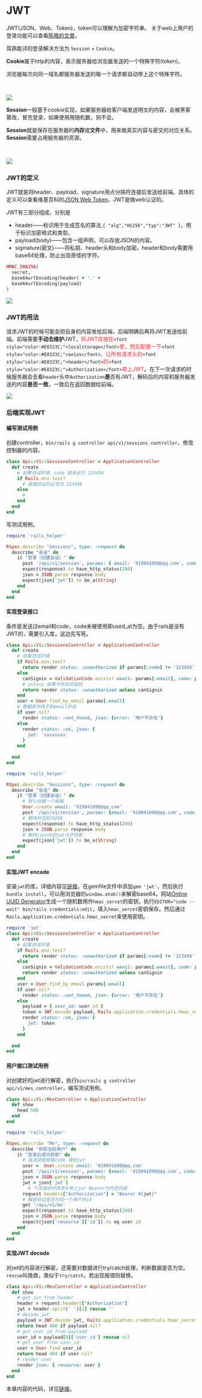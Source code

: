 # JWT
JWT(JSON、Web、Token)，token可以理解为加密字符串。 关于web上用户的登录功能可以查看[陈皓的文章](https://coolshell.cn/articles/5353.html)。

耳熟能详的登录解决方法为 `Session` + `Cookie`。


**Cookie**属于http的内容，表示服务器给浏览器发送的一个特殊字符(token)。

浏览器每次向同一域名都服务器发送的每一个请求都自动带上这个特殊字符。

<br/>

![](https://cdn.nlark.com/yuque/0/2022/png/2749296/1661751068082-814a0ed8-ea65-4e0d-af77-dc875099e579.png)


**Session**一般基于cookie实现，如果服务器给客户端发送明文的内容，会被黑客篡改，冒充登录，如果使用用随机数，则不会。

**Session**就是保存在服务器的**内存**或**文件**中，用来做真实内容与密文的对应关系。**Session**需要占用服务器的资源。

<br/>

![](https://cdn.nlark.com/yuque/0/2022/png/2749296/1661751728943-e4c2f788-8dc6-4899-8595-81735aa0b96e.png)

### JWT的定义
JWT就是将header、payload、signature用点分隔符连接后发送给前端。具体的定义可以查看维基百科的[JSON Web Token](https://en.wikipedia.org/wiki/JSON_Web_Token)。JWT是做web认证的。

JWT有三部分组成，分别是

+ header——标识用于生成签名的算法,`{ "alg","HS256","typ":"JWT" }`，用于标识加密格式和类型。
+ payload(body)——包含一组声明，可以存放JSON的内容。
+ siginature(密文)——将私钥、header头和body加密。header和body需要用base64处理，防止出现奇怪的字符。

```ruby
HMAC_SHA256(
  secret,
  base64urlEncoding(header) + '.' +
  base64urlEncoding(payload)
)
```

![](https://cdn.nlark.com/yuque/0/2022/png/2749296/1661753635153-e33e08b4-35cc-4b8f-aae8-65f3252eaa85.png)

### JWT的用法
请求JWT的时候可能会把自身的内容发给后端，后端明确后再将JWT发送给前端。前端需要**手动去维护**JWT，<font style="color:#E8323C;">将JWT存放在</font>`<font style="color:#E8323C;">localstorage</font>`<font style="color:#E8323C;">里，然后配置一下</font>`<font style="color:#E8323C;">axios</font>`<font style="color:#E8323C;">，让所有请求头的</font>`<font style="color:#E8323C;">header</font>`<font style="color:#E8323C;">的</font>`<font style="color:#E8323C;">Authorization</font>`<font style="color:#E8323C;">带上JWT</font>。在下一次请求的时候服务器会去看`header`头中`Authorization`**是**否有JWT，解码后的内容和服务器发送的内容**是否一致**，一致后在返回数据给前端。

![](https://cdn.nlark.com/yuque/0/2022/png/2749296/1661755825644-b7d6956a-48c8-4ee9-9143-2500a9480c85.png)

### 后端实现JWT
#### 编写测试用例
创建controller，`bin/rails g controller api/v1/sessions_controller`，修改控制器的内容。

```ruby
class Api::V1::SessionsController < ApplicationController
  def create
    # 如果测试环境，code 就永远为 123456
    if Rails.env.test?
      # 直接验证码必须为 123456
    else
      #
    end
  end
end
```

写测试用例。

```ruby
require 'rails_helper'

RSpec.describe "Sessions", type: :request do
  describe "会话" do
    it "登录（创建会话）" do
      post '/api/v1/session', params: { email: '919041098@qq.com', code: '123456'}
      expect(response).to have_http_status(200)
      json = JSON.parse response.body
      expect(json['jwt']).to be_a(String)
    end
  end
end
```

#### 实现登录接口
条件是发送过email和code，code未被使用即used_at为空。由于rails是没有JWT的，需要引入库，这边先写死。

```ruby
class Api::V1::SessionsController < ApplicationController
  def create
    # 如果测试环境
    if Rails.env.test?
      return render status: :unauthorized if params[:code] != '123456'
    else 
      canSignin = ValidationCode.exists? email: params[:email], code: params[:code], used_at: nil
      # unless 如果不存在则返回
      return render status: :unauthorized unless canSignin
    end
    user = User.find_by_email params[:email]
    # 数据库中找不到email的话
    if user.nil?
      render status: :not_found, json: {error: '用户不存在'}
    else 
      render status: :ok, json: {
        jwt: 'xxxxxxxx'
      }
    end
    
  end
end
```

```ruby
require 'rails_helper'

RSpec.describe "Sessions", type: :request do
  describe "会话" do
    it "登录（创建会话）" do
      # 默认创建一个邮箱
      User.create email: '919041098@qq.com'
      post '/api/v1/session', params: {email: '919041098@qq.com', code: '123456'}
      # 期待状态码为200
      expect(response).to have_http_status(200)
      json = JSON.parse response.body
      # 期待json中的jwt为字符串
      expect(json['jwt']).to be_a(String)
    end
  end
end
```

#### 实现JWT encode
安装`jwt`的库，详细内容见[链接](https://github.com/jwt/ruby-jwt)。在gemfile文件中添加`gem 'jwt'`，然后执行`bundle install`，可以用浏览器的`window.atob()`来解密base64。网站[Online UUID Generator](https://www.uuidgenerator.net/version4)生成一个随机数用作`hmac_sercet`的密钥，执行`EDITOR="code --wait" bin/rails credentials:edit`，填入`hmac_sercet`密钥保存。然后通过`Rails.application.credentials.hmac_secret`来使用密钥。

```ruby
require 'jwt'
class Api::V1::SessionsController < ApplicationController
  def create
    # 如果测试环境
    if Rails.env.test?
      return render status: :unauthorized if params[:code] != '123456'
    else 
      canSignin = ValidationCode.exists? email: params[:email], code: params[:code], used_at: nil
      return render status: :unauthorized unless canSignin
    end
    user = User.find_by_email params[:email]
    if user.nil?
      render status: :not_found, json: {error: '用户不存在'}
    else
      payload = { user_id: user.id }
      token = JWT.encode payload, Rails.application.credentials.hmac_secret, 'HS256'
      render status: :ok, json: {
        jwt: token
      }
    end
    
  end
end
```

#### 用户接口测试用例
对创建好的jwt进行解密，执行`bin/rails g controller api/v1/mes_controller`，编写测试用例。

```ruby
class Api::V1::MesController < ApplicationController
  def show
  	head 500
  end
end
```

```ruby
require 'rails_helper'

RSpec.describe "Me", type: :request do
  describe "获取当前用户" do
    it "登录后成功获取" do
      # 发送获取邮箱code 得到jwt
      user =  User.create email: '919041098@qq.com'
      post '/api/v1/session', params: {email: '919041098@qq.com', code: '123456'}
      json = JSON.parse response.body
      jwt = json['jwt']
    	# 下次请求时请求头带上jwt Bearer为约定内容
      request.headers["Authorization"] = "Bearer #{jwt}"
      # 解密验证是否为同一个用户的id
      get '/api/v1/me' 
      expect(response).to have_http_status(200)
      json = JSON.parse response.body
      expect(json['resource']['id']).to eq user.id
    end
  end
end 
```

#### 实现JWT decode
对jwt的内容进行解密，还需要对数据进行try/catch处理，判断数据是否为空。`rescue`叫挽救，类似于`try/catch`，若出现报错则替换。

```ruby
class Api::V1::MesController < ApplicationController
  def show
    # get jwt from header
    header = request.headers["Authorization"]
    jwt = header.split(' ')[1] rescue ''
    # decode jwt
    payload = JWT.decode jwt, Rails.application.credentials.hmac_secret, true, { algorithm: 'HS256' } rescue nil
    return head 400 if payload.nil?
    # get user_id from payload
    user_id = payload[0]['user_id'] rescue nil
    # get user from user_id
    user = User.find user_id
    return head 404 if user.nil?
    # render user
    render json: { resource: user }
  end
end
```

本章内容的代码，详见[链接](https://github.com/Lu9709/mangosteen-back/commits/main)。

